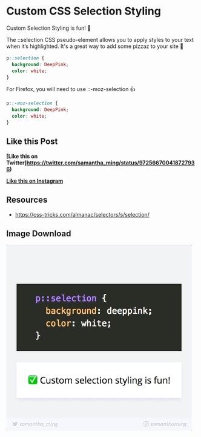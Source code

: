 
# Custom CSS Selection Styling

Custom Selection Styling is fun! 🎉

The ::selection CSS pseudo-element allows you to apply styles to your text when it’s highlighted. It's a great way to add some pizzaz to your site 💃


```css
p::selection {
  background: DeepPink;
  color: white;
}
```

For Firefox, you will need to use ::-moz-selection 👍

```css
p::-moz-selection {
  background: DeepPink;
  color: white;
}
```

## Like this Post

**[Like this on Twitter]https://twitter.com/samantha_ming/status/972566700418727936)**

**[Like this on Instagram](https://www.instagram.com/p/BgJ8DMNH9QW/?taken-by=samanthaming)**


## Resources

- https://css-tricks.com/almanac/selectors/s/selection/


## Image Download

![Download](6-custom-css-selection-styling.gif)
